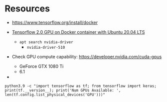 

# Resources

- https://www.tensorflow.org/install/docker
- [Tensorflow 2.0 GPU on Docker container with Ubuntu 20.04 LTS](https://medium.com/@piyushmittal.com/tensorflow-2-0-gpu-on-docker-container-with-ubuntu-20-04-lts-7eb8a30d2048)
    - `apt search nvidia-driver`
        - `nvidia-driver-510`
- Check GPU compute capability: https://developer.nvidia.com/cuda-gpus
    - GeForce GTX 1080 Ti
    - 6.1


- 



```
python3.9 -c "import tensorflow as tf; from tensorflow import keras; print(tf.__version__); print('Num GPUs Available: ', len(tf.config.list_physical_devices('GPU')))"
```
